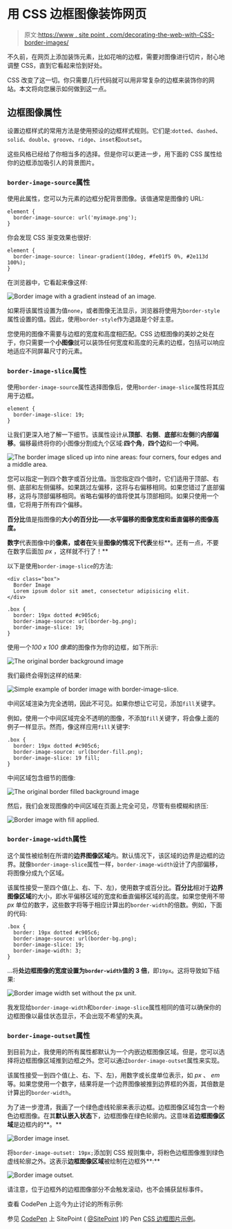 # 用 CSS 边框图像装饰网页

> 原文:[https://www . site point . com/decorating-the-web-with-CSS-border-images/](https://www.sitepoint.com/decorating-the-web-with-css-border-images/)

不久前，在网页上添加装饰元素，比如花哨的边框，需要对图像进行切片，耐心地调整 CSS，直到它看起来恰到好处。

CSS 改变了这一切。你只需要几行代码就可以用非常复杂的边框来装饰你的网站。本文将向您展示如何做到这一点。

## 边框图像属性

设置边框样式的常用方法是使用预设的边框样式规则。它们是:`dotted`、`dashed`、`solid`、`double`、`groove`、`ridge`、`inset`和`outset`。

这些风格已经给了你相当多的选择。但是你可以更进一步，用下面的 CSS 属性给你的边框添加吸引人的背景图片。

### `border-image-source`属性

使用此属性，您可以为元素的边框分配背景图像。该值通常是图像的 URL:

```
element {
  border-image-source: url('myimage.png');
}
```

你会发现 CSS 渐变效果也很好:

```
element {
  border-image-source: linear-gradient(10deg, #fe01f5 0%, #2e113d 100%);
}
```

在浏览器中，它看起来像这样:

![Border image with a gradient instead of an image.](../Images/bd00e4a109bba5dfbdacaf0cc6e0bedf.png)

如果将该属性设置为值`none`，或者图像无法显示，浏览器将使用为`border-style`属性设置的值。因此，使用`border-style`作为退路是个好主意。

您使用的图像不需要与边框的宽度和高度相匹配。CSS 边框图像的美妙之处在于，你只需要一个**小图像**就可以装饰任何宽度和高度的元素的边框，包括可以响应地适应不同屏幕尺寸的元素。

### `border-image-slice`属性

使用`border-image-source`属性选择图像后，使用`border-image-slice`属性将其应用于边框。

```
element {
  border-image-slice: 19;
}
```

让我们更深入地了解一下细节。该属性设计从**顶部**、**右侧**、**底部**和**左侧**的**内部偏移**。偏移最终将你的小图像分割成九个区域:**四个角**，**四个边**和一个**中间**。

![The border image sliced up into nine areas: four corners, four edges and a middle area.](../Images/09e789a1fd797af269fab66c95498234.png)

您可以指定一到四个数字或百分比值。当您指定四个值时，它们适用于顶部、右侧、底部和左侧偏移。如果跳过左偏移，这将与右偏移相同。如果您错过了底部偏移，这将与顶部偏移相同。省略右偏移的值将使其与顶部相同。如果只使用一个值，它将用于所有四个偏移。

**百分比**值是指图像的**大小的百分比——水平偏移的图像宽度和垂直偏移的图像高度。**

**数字**代表图像中的**像素，或者在**矢量**图像的情况下代表**坐标**。还有一点，不要在数字后面加 *px* ，这样就不行了！**

以下是使用`border-image-slice`的方法:

```
<div class="box">
  Border Image
  Lorem ipsum dolor sit amet, consectetur adipisicing elit. 
</div>
```

```
.box {
  border: 19px dotted #c905c6;
  border-image-source: url(border-bg.png);
  border-image-slice: 19; 
}
```

使用一个*100 x 100 像素*的图像作为你的边框，如下所示:

![The original border background image](../Images/122a584bc50179a7a5c1c9e55a3977a4.png)

我们最终会得到这样的结果:

![Simple example of border image with border-image-slice.](../Images/bdb0de3fddab733c9f04e6a209587064.png)

中间区域渲染为完全透明，因此不可见。如果你想让它可见，添加`fill`关键字。

例如，使用一个中间区域完全不透明的图像，不添加`fill`关键字，将会像上面的例子一样显示。然而，像这样应用`fill`关键字:

```
.box {
  border: 19px dotted #c905c6;
  border-image-source: url(border-fill.png);
  border-image-slice: 19 fill;
}
```

中间区域包含细节的图像:

![The original border filled background image](../Images/97a5c6f1608d2c9f35cd6ff892c16021.png)

然后，我们会发现图像的中间区域在页面上完全可见，尽管有些模糊和挤压:

![Border image with fill applied.](../Images/341b7e9f69050fb4220d7fd254d15f7a.png)

### `border-image-width`属性

这个属性被绘制在所谓的**边界图像区域**内。默认情况下，该区域的边界是边框的边界。就像`border-image-slice`属性一样，`border-image-width`设计了内部偏移，将图像分成九个区域。

该属性接受一至四个值(上、右、下、左)，使用数字或百分比。**百分比**相对于**边界图像区域**的大小，即水平偏移区域的宽度和垂直偏移区域的高度。如果您使用不带 *px* 单位的数字，这些数字将等于相应计算出的`border-width`的倍数。例如，下面的代码:

```
.box {
  border: 19px dotted #c905c6;
  border-image-source: url(border-bg.png);
  border-image-slice: 19;
  border-image-width: 3;
}
```

…将**处边框图像的宽度设置为`border-width`值的 3 倍**，即`19px`。这将导致如下结果:

![Border image width set without the px unit.](../Images/9e54e01a448959471130bf55ca2b3264.png)

我发现给`border-image-width`和`border-image-slice`属性相同的值可以确保你的边框图像以最佳状态显示，不会出现不希望的失真。

### `border-image-outset`属性

到目前为止，我使用的所有属性都默认为一个内嵌边框图像区域。但是，您可以选择将边框图像区域推到边框之外。您可以通过`border-image-outset`属性来实现。

该属性接受一到四个值(上、右、下、左)，用数字或长度单位表示，如 *px* 、 *em* 等。如果您使用一个数字，结果将是一个边界图像被推到边界框的外面，其倍数是计算出的`border-width`。

为了进一步澄清，我画了一个绿色虚线轮廓来表示边框。边框图像区域包含一个粉色边框图像。在其**默认嵌入状态**下，边框图像在绿色轮廓内。这意味着**边框图像区域**是边框内的**。**

![Border image inset.](../Images/f5298e080d34163671c54adc136e4282.png)

将`border-image-outset: 19px;`添加到 CSS 规则集中，将粉色边框图像推到绿色虚线轮廓之外。这表示**边框图像区域**被绘制在边框外**:**

![Border image outset.](../Images/980aabb2e77c0e430dbc57a3309966f8.png)

请注意，位于边框外的边框图像部分不会触发滚动，也不会捕获鼠标事件。

查看 CodePen 上迄今为止讨论的所有示例:

参见 [CodePen](http://codepen.io) 上 SitePoint ( [@SitePoint](http://codepen.io/SitePoint) )的 Pen [CSS 边框图片示例](http://codepen.io/SitePoint/pen/eJNZyP/)。
